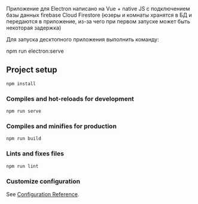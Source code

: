 Приложение для Electron написано на Vue + native JS с подключением базы данных firebase Cloud Firestore (юзеры и комнаты хранятся в БД и передаются в приложение, из-за чего при первом запуске может быть некоторая задержка)

Для запуска десктопного приложения выполнить команду: 

npm run electron:serve  


## Project setup
```
npm install
```

### Compiles and hot-reloads for development
```
npm run serve
```

### Compiles and minifies for production
```
npm run build
```

### Lints and fixes files
```
npm run lint
```

### Customize configuration
See [Configuration Reference](https://cli.vuejs.org/config/).
